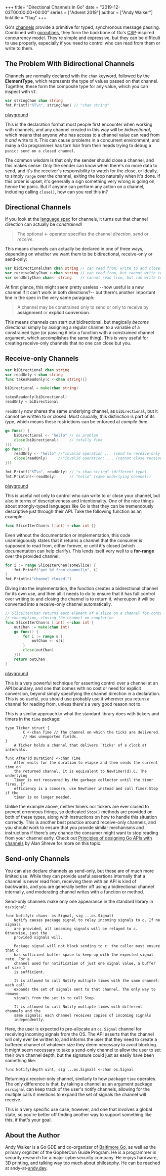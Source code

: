 +++
title= "Directional Channels in Go"
date = "2019-12-03T00:00:00+00:00"
series = ["Advent 2019"]
author = ["Andy Walker"]
linktitle = "flag"
+++

Go's [channels](https://tour.golang.org/concurrency/2) provide a primitive for typed, synchronous message passing. Combined with [goroutines](https://tour.golang.org/concurrency/1), they form the backbone of Go's [CSP](https://en.wikipedia.org/wiki/Communicating_sequential_processes)-inspired concurrency model. They're simple and expressive, but they can be difficult to use properly, especially if you need to control who can read from them or write to them.

## The Problem With Bidirectional Channels

Channels are normally declared with the `chan` keyword, followed by the **ElementType**, which represents the type of values passed on that channel. Together, these form the composite type for any value, which you can inspect with `%T`.

```go
var stringChan chan string
fmt.Printf("%T\n", stringChan) // "chan string"
```
[playground](https://play.golang.org/p/F58BWz2HJEZ)

This is the declaration format most people first encounter when working with channels, and any channel created in this way will be *bidirectional*, which means that anyone who has access to a channel value can read from it *and* write to it. This can cause problems in a concurrent environment, and many a Go programmer has torn hair from their heads trying to debug a `panic: send on a closed channel`.

The common wisdom is that only the sender should close a channel, and this makes sense. Only the sender can know when there's no more data to send, and it's the receiver's responsibility to watch for the close, or ideally, to simply `range` over the channel, exiting the loop naturally when it's done. If this order is upset, it's generally a sign something very wrong is going on, hence the panic. But if anyone can perform any action on a channel, including calling `close()`, how can you reel this in?

## Directional Channels

If you look at the [language spec](https://golang.org/ref/spec#Channel_types) for channels, it turns out that channel direction can actually be _constrained_!

> The optional <- operator specifies the channel *direction*, *send* or *receive*.

This means channels can actually be declared in one of three ways, depending on whether we want them to be bidirectional, receive-only or send-only:

```go
var bidirectionalChan chan string // can read from, write to and close()
var receiveOnlyChan <-chan string // can read from, but cannot write to or close()
var sendOnlyChan chan<- string    // cannot read from, but can write to and close()
```

At first glance, this might seem pretty useless --how useful is a new channel if it can't work in both directions?-- but there's another important line in the spec in the very same paragraph:

> A channel may be constrained only to send or only to receive by **assignment** or **explicit conversion**.

This means channels can start out bidirectional, but magically _become_ directional simply by assigning a regular channel to a variable of a constrained type (or passing it into a function with a constrained channel argument, which accomplishes the same thing). This is very useful for creating receive-only channels that no one can close but you.

## Receive-only Channels

```go
var biDirectional chan string
var readOnly <-chan string
func takesReadonly(c <-chan string){}

biDirectional = make(chan string)

takesReadonly(biDirectional)
readOnly = biDirectional
```

`readOnly` now shares the same underlying channel, as `biDirectional`, but it cannot be written to *or* closed. Most crucially, this distinction is part of its *type*, which means these restrictions can be enforced at *compile time*.

```go
go func() {
    biDirectional <- "hello" // no problem
    close(biDirectional)     // totally fine
}()
go func() {
    readOnly <- "hello" //"invalid operation ... (send to receive-only type <-chan string)"
    close(readOnly)     //"invalid operation: ... (cannot close receive-only channel)"
}()

fmt.Printf("%T\n", readOnly) // "<-chan string" (different type)
fmt.Println(<-readOnly)      // "hello" (same underlying channel!)
```
[playground](https://play.golang.org/p/y1xe8R9wQHK)

This is useful not only to control who can write to or close your channel, but also in terms of descriptiveness and Intentionality. One of the nice things about strongly-typed languages like Go is that they can be tremendously descriptive just through their API. Take the following function as an example:

```go
func SliceIterChan(s []int) <-chan int {}
```

Even without the documentation or implementation, this code unambiguously states that it returns a channel that the consumer is supposed to read from, either forever, or until it's closed (which documentation can help clarify). This lends itself very well to a **for-range** over the provided channel.

```go
for i := range SliceIterChan(someSlice) {
    fmt.Printf("got %d from channel\n", i)
}
fmt.Println("channel closed!")
```

Diving into the implementation, the function creates a bidirectional channel for its own use, and then all it needs to do to ensure that it has full control over writing to and closing the channel is to return it, whereupon it will be converted into a receive-only channel automatically.

```go
// SliceIterChan returns each element of a slice on a channel for concurrent
// consumption, closing the channel on completion
func SliceIterChan(s []int) <-chan int {
	outChan := make(chan int)
	go func() {
		for i := range s {
			outChan <- s[i]
		}
		close(outChan)
	}()
	return outChan
}
```
[playground](https://play.golang.org/p/nGMksaNgxAg)

This is a very powerful technique for asserting control over a channel at an API boundary, and one that comes with no cost or need for explicit conversion, beyond simply specifying the channel direction in a declaration. This is so useful, you should use probably use it wherever you return a channel for reading from, unless there's a very good reason not to.

This is a similar approach to what the standard library does with tickers and timers in the `time` package:

```
type Ticker struct {
        C <-chan Time // The channel on which the ticks are delivered.
        // Has unexported fields.
}
    A Ticker holds a channel that delivers `ticks' of a clock at intervals.

func After(d Duration) <-chan Time
    After waits for the duration to elapse and then sends the current time on
    the returned channel. It is equivalent to NewTimer(d).C. The underlying
    Timer is not recovered by the garbage collector until the timer fires. If
    efficiency is a concern, use NewTimer instead and call Timer.Stop if the
    timer is no longer needed.
```

Unlike the example above, neither timers nor tickers are ever closed to prevent erroneous firings, so dedicated `Stop()` methods are provided on both of these types, along with instructions on how to handle this situation correctly. This is another best practice around receive-only channels, and you should work to ensure that you provide similar mechanisms and instructions if there's any chance the consumer might want to stop reading from your channel early. Check out [Principles of designing Go APIs with channels](https://inconshreveable.com/07-08-2014/principles-of-designing-go-apis-with-channels/) by Alan Shreve for more on this topic.

## Send-only Channels

You can also declare channels as send-only, but these are of much more limited use. While they can provide useful assertions internally that a channel is never read from, receiving them with an API is kind of backwards, and you are generally better off using a bidirectional channel internally, and moderating channel writes with a function or method.

Send-only channels make only one appearance in the standard library in `os/signal`:

```
func Notify(c chan<- os.Signal, sig ...os.Signal)
    Notify causes package signal to relay incoming signals to c. If no signals
    are provided, all incoming signals will be relayed to c. Otherwise, just the
    provided signals will.

    Package signal will not block sending to c: the caller must ensure that c
    has sufficient buffer space to keep up with the expected signal rate. For a
    channel used for notification of just one signal value, a buffer of size 1
    is sufficient.

    It is allowed to call Notify multiple times with the same channel: each call
    expands the set of signals sent to that channel. The only way to remove
    signals from the set is to call Stop.

    It is allowed to call Notify multiple times with different channels and the
    same signals: each channel receives copies of incoming signals
    independently.
```

Here, the user is expected to pre-allocate an `os.Signal` channel for receiving incoming signals from the OS. The API asserts that the channel will only ever be written to, and informs the user that they need to create a buffered channel of whatever size they deem necessary to avoid blocking. It might seem necessary to take a send-only channel to allow the user to set their own channel depth, but the signature could just as easily have been something like:

```
func Notify(depth uint, sig ...os.Signal) <-chan os.Signal
```

Returning a receive-only channel, similarly to how package `time` operates. The only difference is that, by taking a channel as an argument package `os/signal` can keep track of the user's notify channels, allowing for the multiple calls it mentions to expand the set of signals the channel will receive.

This is a very specific use case, however, and one that involves a global state, so you're better off finding another way to support something like this, if that's your goal.

## About the Author
Andy Walker is a Go GDE and co-organizer of [Baltimore Go](https://www.meetup.com/BaltimoreGolang/), as well as the primary orgnizer of the GopherCon Guide Program. He is a programmer in security research for a major cybersecurity company. He enjoys hardware, 3D printing, and talking way too much about philosophy. He can be reached at andy-at-[andy.dev](https://andy.dev).
